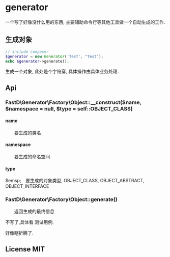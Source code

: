 # generator

一个写了好像没什么用的东西, 主要辅助命令行等其他工具做一个自动生成的工作.

## 生成对象

```php
// include composer
$generator = new Generator('Test', "Test");
echo $generator->generate();
```

生成一个对象, 此处是个字符穿, 具体操作由具体业务处理.

## Api

### FastD\Generator\Factory\Object::__construct($name, $namespace = null, $type = self::OBJECT_CLASS)

#### name

&emsp;&emsp;要生成的类名

#### namespace

&emsp;&emsp;要生成的命名空间

#### type

$emsp;&emsp;要生成的对象类型, OBJECT_CLASS, OBJECT_ABSTRACT, OBJECT_INTERFACE

### FastD\Generator\Factory\Object::generate()

&emsp;&emsp;返回生成的最终信息

不写了,具体看 测试用例.

好像瞎折腾了.

## License MIT

